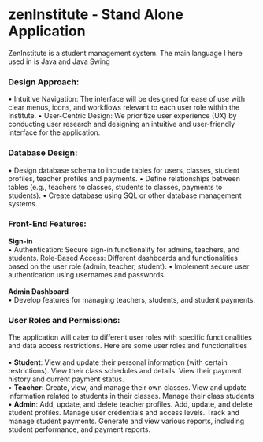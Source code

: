 # zenInstitute - Stand Alone Application
ZenInstitute is a student management system. The main language I here used in is Java and Java Swing

<h3>Design Approach:</h3>
• Intuitive Navigation: The interface will be designed for ease of use with clear menus,
icons, and workflows relevant to each user role within the Institute.
• User-Centric Design: We prioritize user experience (UX) by conducting user research
and designing an intuitive and user-friendly interface for the application.

<h3>Database Design:</h3>
• Design database schema to include tables for users, classes, student profiles, teacher
profiles and payments.
• Define relationships between tables (e.g., teachers to classes, students to classes,
payments to students).
• Create database using SQL or other database management systems.

<h3>Front-End Features:</h3>
<b>Sign-in</b><br>
• Authentication: Secure sign-in functionality for admins, teachers, and students.
Role-Based Access: Different dashboards and functionalities based on the user
role (admin, teacher, student).
• Implement secure user authentication using usernames and passwords.<br><br>
<b>Admin Dashboard</b><br>
• Develop features for managing teachers, students, and student payments.

<h3>User Roles and Permissions:</h3>
The application will cater to different user roles with specific functionalities and data access
restrictions. Here are some user roles and functionalities
<br></br>
• <b>Student</b>: View and update their personal information (with certain restrictions).
View their class schedules and details. View their payment history and current
payment status.<br>
• <b>Teacher</b>: Create, view, and manage their own classes. View and update
information related to students in their classes. Manage their class students<br>
• <b>Admin</b>: Add, update, and delete teacher profiles. Add, update, and delete
student profiles. Manage user credentials and access levels. Track and manage
student payments. Generate and view various reports, including student
performance, and payment reports.<br><br>

